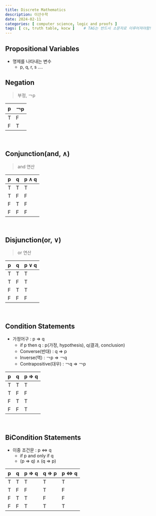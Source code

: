 ```yaml
---
title: Discrete Mathematics
description: 이산수학
date: 2024-02-11
categories: [ computer science, logic and proofs ]
tags: [ cs, truth table, kocw ]    # TAG는 반드시 소문자로 이루어져야함!
---
```



<h2> Propositional Variables </h2>

- 명제를 나타내는 변수
  - p, q, r, s ....

<h2> Negation </h2>

> 부정, ￢p

| p | ￢p |
|---|----|
| T | F  |
| F | T  |

<br>

<h2> Conjunction(and, ∧) </h2>

> and 연산

| p | q | p ∧ q |
|---|---|-------|
| T | T | T     |
| T | F | F     |
| F | T | F     |
| F | F | F     |

<br>

<h2> Disjunction(or, ∨) </h2>

> or 연산

| p | q | p ∨ q |
|---|---|-------|
| T | T | T     |
| T | F | T     |
| F | T | T     |
| F | F | F     |

<br>

<h2> Condition Statements </h2>

- 가정어구 : p ⇒ q
  - if p then q : p(가정, hypothesis), q(결과, conclusion)
  - Converse(반대) : q ⇒ p
  - Inverse(역) : ￢p ⇒ ￢q
  - Contrapositive(대우) : ￢q ⇒ ￢p

| p | q | p ⇒ q |
|---|---|-------|
| T | T | T     |
| T | F | F     |
| F | T | T     |
| F | F | T     |

<br>

<h2> BiCondition Statements </h2>

- 이중 조건문 : p ⇔ q
  - if p and only if q
  - (p ⇒ q) ∧ (q ⇒ p)

| p | q | p ⇒ q | q ⇒ p | p ⇔ q |
|---|---|-------|-------|-------|
| T | T | T     | T     | T     |
| T | F | F     | T     | F     |
| F | T | T     | F     | F     |
| F | F | T     | T     | T     |










